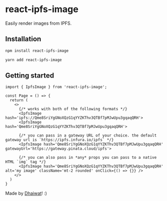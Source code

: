 # react-ipfs-image

Easily render images from IPFS.

## Installation

```bash
npm install react-ipfs-image

yarn add react-ipfs-image
```

## Getting started

```tsx
import { IpfsImage } from 'react-ipfs-image';

const Page = () => {
  return (
    <>
      {/* works with both of the following formats */}
      <IpfsImage hash='ipfs://Qme8SriYgGNoXQzG1qYYZKThv3QTBf7pMJwUpu3gqaqQRH'>
      <IpfsImage hash='Qme8SriYgGNoXQzG1qYYZKThv3QTBf7pMJwUpu3gqaqQRH'>

      {/* you can pass in a gateway URL of your choice. the default gateway url is `https://ipfs.infura.io/ipfs` */}
      <IpfsImage hash='Qme8SriYgGNoXQzG1qYYZKThv3QTBf7pMJwUpu3gqaqQRH' gatewayUrl='https://gateway.pinata.cloud/ipfs'>

      {/* you can also pass in *any* props you can pass to a native HTML `img` tag */}
      <IpfsImage hash='Qme8SriYgGNoXQzG1qYYZKThv3QTBf7pMJwUpu3gqaqQRH' alt='my image' className='mt-2 rounded' onClick={() => {}} />
    </>
  )
}
```

Made by [Dhaiwat](https://twitter.com/dhaiwat10)! :)
